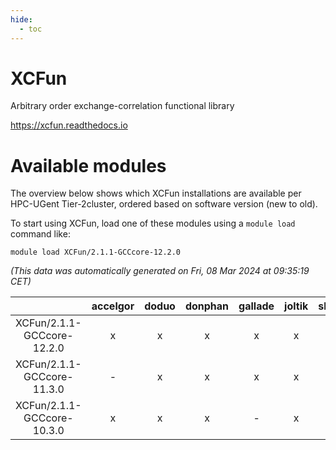 ```yaml
---
hide:
  - toc
---
```


XCFun
=====


Arbitrary order exchange-correlation functional library

https://xcfun.readthedocs.io
# Available modules


The overview below shows which XCFun installations are available per HPC-UGent Tier-2cluster, ordered based on software version (new to old).

To start using XCFun, load one of these modules using a `module load` command like:

```shell
module load XCFun/2.1.1-GCCcore-12.2.0
```

*(This data was automatically generated on Fri, 08 Mar 2024 at 09:35:19 CET)*  

| |accelgor|doduo|donphan|gallade|joltik|skitty|
| :---: | :---: | :---: | :---: | :---: | :---: | :---: |
|XCFun/2.1.1-GCCcore-12.2.0|x|x|x|x|x|x|
|XCFun/2.1.1-GCCcore-11.3.0|-|x|x|x|x|x|
|XCFun/2.1.1-GCCcore-10.3.0|x|x|x|-|x|x|
